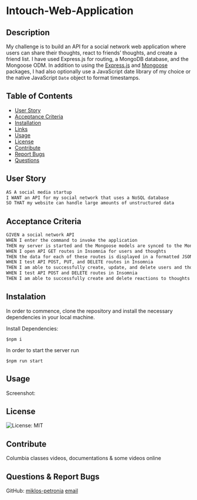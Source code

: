 # Intouch-Web-Application

## Description 
My challenge is to build an API for a social network web application where users can share their thoughts, react to friends’ thoughts, and create a friend list. I have used Express.js for routing, a MongoDB database, and the Mongoose ODM. In addition to using the [Express.js](https://www.npmjs.com/package/express) and [Mongoose](https://www.npmjs.com/package/mongoose) packages, I had also optionally use a JavaScript date library of my choice or the native JavaScript `Date` object to format timestamps.

## Table of Contents
- [User Story](#User-Story)
- [Acceptance Criteria](#Acceptance-Criteria)
- [Installation](#Installation)
- [Links](#Links)
- [Usage](#Usage)
- [License](#License)
- [Contribute](#Contribute)
- [Report Bugs](#Report-Bugs)
- [Questions](#Questions)

## User Story

```md
AS A social media startup
I WANT an API for my social network that uses a NoSQL database
SO THAT my website can handle large amounts of unstructured data
```

## Acceptance Criteria

```md
GIVEN a social network API
WHEN I enter the command to invoke the application
THEN my server is started and the Mongoose models are synced to the MongoDB database
WHEN I open API GET routes in Insomnia for users and thoughts
THEN the data for each of these routes is displayed in a formatted JSON
WHEN I test API POST, PUT, and DELETE routes in Insomnia
THEN I am able to successfully create, update, and delete users and thoughts in my database
WHEN I test API POST and DELETE routes in Insomnia
THEN I am able to successfully create and delete reactions to thoughts and add and remove friends to a user’s friend list
```
## Instalation 
In order to commence, clone the repository and install the necessary dependencies in your local machine. 

Install Dependencies:

`$npm i`

In order to start the server run

`$npm run start`

## Usage
Screenshot:

## License
![License: MIT](https://img.shields.io/badge/License-MIT-yellow.svg) 

## Contribute
Columbia classes videos, documentations & some videos online

## Questions & Report Bugs
GitHub: [miklos-petronia](https://github.com/miklos-petronia)
[email](mailto:miklos.petronia@hotmail.com)



